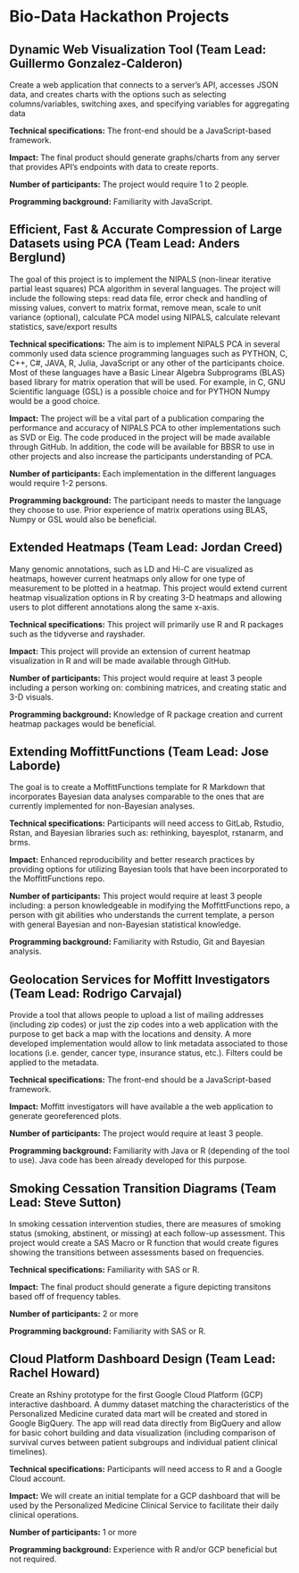 # Bio-Data Hackathon Projects 

## Dynamic Web Visualization Tool (Team Lead: Guillermo Gonzalez-Calderon)

Create a web application that connects to a server’s API, accesses JSON data, and creates charts with the options such as selecting columns/variables, switching axes, and specifying variables for aggregating data

**Technical specifications:** The front-end should be a JavaScript-based framework. 

**Impact:** The final product should generate graphs/charts from any server that provides API’s endpoints with data to create reports.

**Number of participants:** The project would require 1 to 2 people.

**Programming background:** Familiarity with JavaScript. 

## Efficient, Fast & Accurate Compression of Large Datasets using PCA (Team Lead: Anders Berglund)

The goal of this project is to implement the NIPALS (non-linear iterative partial least squares) PCA algorithm in several languages. The project will include the following steps: read data file, error check and handling of missing values, convert to matrix format, remove mean, scale to unit variance (optional), calculate PCA model using NIPALS, calculate relevant statistics, save/export results

**Technical specifications:**  The aim is to implement NIPALS PCA in several commonly used data science programming languages such as PYTHON, C, C++, C#, JAVA, R, Julia, JavaScript or any other of the participants choice. Most of these languages have a Basic Linear Algebra Subprograms (BLAS) based library for matrix operation that will be used. For example, in C, GNU Scientific language (GSL) is a possible choice and for PYTHON Numpy would be a good choice.

**Impact:** The project will be a vital part of a publication comparing the performance and accuracy of NIPALS PCA to other implementations such as SVD or Eig. The code produced in the project will be made available through GitHub. In addition, the code will be available for BBSR to use in other projects and also increase the participants understanding of PCA.

**Number of participants:** Each implementation in the different languages would require 1-2 persons.

**Programming background:** The participant needs to master the language they choose to use. Prior experience of matrix operations using BLAS, Numpy or GSL would also be beneficial.

## Extended Heatmaps (Team Lead: Jordan Creed)

Many genomic annotations, such as LD and Hi-C are visualized as heatmaps, however current heatmaps only allow for one type of measurement to be plotted in a heatmap. This project would extend current heatmap visualization options in R by creating 3-D heatmaps and allowing users to plot different annotations along the same x-axis. 

**Technical specifications:** This project will primarily use R and R packages such as the tidyverse and rayshader. 

**Impact:** This project will provide an extension of current heatmap visualization in R and will be made available through GitHub. 

**Number of participants:** This project would require at least 3 people including a person working on: combining matrices, and creating static and 3-D visuals. 

**Programming background:** Knowledge of R package creation and current heatmap packages would be beneficial. 

## Extending MoffittFunctions (Team Lead: Jose Laborde)

The goal is to create a MoffittFunctions template for R Markdown that incorporates Bayesian data analyses comparable to the ones that are currently implemented for non-Bayesian analyses.

**Technical specifications:** Participants will need access to GitLab, Rstudio, Rstan, and Bayesian libraries such as: rethinking, bayesplot, rstanarm, and brms.

**Impact:** Enhanced reproducibility and better research practices by providing options for utilizing Bayesian tools that have been incorporated to the MoffittFunctions repo.

**Number of participants:** This project would require at least 3 people including: a person knowledgeable in modifying the MoffittFunctions repo, a person with git abilities who understands the current template, a person with general Bayesian and non-Bayesian statistical knowledge.

**Programming background:** Familiarity with Rstudio, Git and Bayesian analysis.

## Geolocation Services for Moffitt Investigators (Team Lead: Rodrigo Carvajal)

Provide a tool that allows people to upload a list of mailing addresses (including zip codes) or just the zip codes into a web application with the purpose to get back a map with the locations and density.  A more developed implementation would allow to link metadata associated to those locations (i.e. gender, cancer type, insurance status, etc.). Filters could be applied to the metadata.

**Technical specifications:** The front-end should be a JavaScript-based framework.

**Impact:** Moffitt investigators will have available a the web application to generate georeferenced plots.

**Number of participants:** The project would require at least 3 people.

**Programming background:** Familiarity with Java or R (depending of the tool to use).  Java code has been already developed for this purpose. 

## Smoking Cessation Transition Diagrams (Team Lead: Steve Sutton)

In smoking cessation intervention studies, there are measures of smoking status (smoking, abstinent, or missing) at each follow-up assessment. This project would create a SAS Macro or R function that would create figures showing the transitions between assessments based on frequencies. 

**Technical specifications:** Familiarity with SAS or R. 

**Impact:** The final product should generate a figure depicting transitons based off of frequency tables. 

**Number of participants:** 2 or more

**Programming background:** Familiarity with SAS or R. 

## Cloud Platform Dashboard Design (Team Lead: Rachel Howard)
 
Create an Rshiny prototype for the first Google Cloud Platform (GCP) interactive dashboard. A dummy dataset matching the characteristics of the Personalized Medicine curated data mart will be created and stored in Google BigQuery. The app will read data directly from BigQuery and allow for basic cohort building and data visualization (including comparison of survival curves between patient subgroups and individual patient clinical timelines).
 
**Technical specifications:** Participants will need access to R and a Google Cloud account.
 
**Impact:** We will create an initial template for a GCP dashboard that will be used by the Personalized Medicine Clinical Service to facilitate their daily clinical operations.
 
**Number of participants:** 1 or more
 
**Programming background:** Experience with R and/or GCP beneficial but not required.
